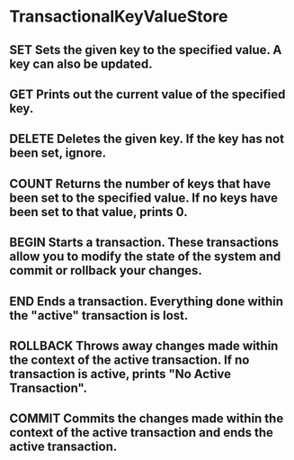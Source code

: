 # TransactionalKeyValueStore

## SET	Sets the given key to the specified value. A key can also be updated.
## GET	Prints out the current value of the specified key.
## DELETE	Deletes the given key. If the key has not been set, ignore.
## COUNT	Returns the number of keys that have been set to the specified value. If no keys have been set to that value, prints 0.
## BEGIN	Starts a transaction. These transactions allow you to modify the state of the system and commit or rollback your changes.
## END	Ends a transaction. Everything done within the "active" transaction is lost.
## ROLLBACK	Throws away changes made within the context of the active transaction. If no transaction is active, prints "No Active Transaction".
## COMMIT	Commits the changes made within the context of the active transaction and ends the active transaction.
